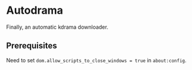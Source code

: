 # Autodrama
Finally, an automatic kdrama downloader.

## Prerequisites
Need to set `dom.allow_scripts_to_close_windows = true` in `about:config`.